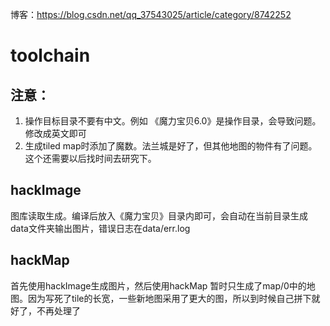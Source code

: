 博客：https://blog.csdn.net/qq_37543025/article/category/8742252
# toolchain

## 注意：
1. 操作目标目录不要有中文。例如 《魔力宝贝6.0》是操作目录，会导致问题。修改成英文即可
2. 生成tiled map时添加了魔数。法兰城是好了，但其他地图的物件有了问题。这个还需要以后找时间去研究下。

## hackImage
图库读取生成。编译后放入《魔力宝贝》目录内即可，会自动在当前目录生成data文件夹输出图片，错误日志在data/err.log

## hackMap
首先使用hackImage生成图片，然后使用hackMap
暂时只生成了map/0中的地图。因为写死了tile的长宽，一些新地图采用了更大的图，所以到时候自己拼下就好了，不再处理了
